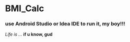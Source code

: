 # BMI_Calc


### use Android Studio or Idea IDE to run it,  my boy!!!

*Life is ...* 
**if u know, gud**
